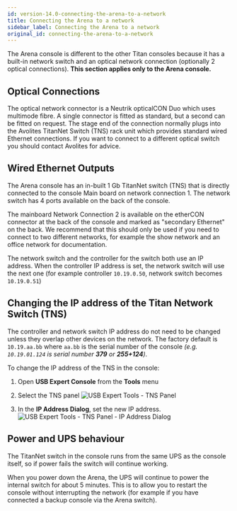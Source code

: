 ```yaml
---
id: version-14.0-connecting-the-arena-to-a-network
title: Connecting the Arena to a network
sidebar_label: Connecting the Arena to a network
original_id: connecting-the-arena-to-a-network
---
```


The Arena console is different to the other Titan consoles because it
has a built-in network switch and an optical network connection
(optionally 2 optical connections). **This section applies only to the
Arena console.**

Optical Connections
-------------------

The optical network connector is a Neutrik opticalCON Duo which uses
multimode fibre. A single connector is fitted as standard, but a second
can be fitted on request. The stage end of the connection normally plugs
into the Avolites TitanNet Switch (TNS) rack unit which provides
standard wired Ethernet connections. If you want to connect to a
different optical switch you should contact Avolites for advice.

Wired Ethernet Outputs
----------------------

The Arena console has an in-built 1 Gb TitanNet switch (TNS) that is
directly connected to the console Main board on network connection 1.
The network switch has 4 ports available on the back of the console.

The mainboard Network Connection 2 is available on the etherCON
connector at the back of the console and marked as "secondary Ethernet"
on the back. We recommend that this should only be used if you need to
connect to two different networks, for example the show network and an
office network for documentation.

The network switch and the controller for the switch both use an IP
address. When the controller IP address is set, the network switch will
use the next one (for example controller `10.19.0.50`, network switch
becomes `10.19.0.51`)

Changing the IP address of the Titan Network Switch (TNS)
---------------------------------------------------

The controller and network switch IP address do not need to be changed
unless they overlap other devices on the network. The factory default is
`10.19.aa.bb` where `aa.bb` is the serial number of the console *(e.g. `10.19.01.124` is
serial number **379** or **255+124**)*.

To change the IP address of the TNS in the console:

1. Open **USB Expert Console** from the **Tools** menu

2. Select the TNS panel
![USB Expert Tools - TNS Panel](/docs/images/USB-Expert-Tools-TNS-Panel.png)

3. In the **IP Address Dialog**, set the new IP address.
![USB Expert Tools - TNS Panel - IP Address Dialog](/docs/images/USB-Expert-Tools-TNS-Panel-IP-Address-Dialog.png)

Power and UPS behaviour 
-----------------------

The TitanNet switch in the console runs from the same UPS as the console
itself, so if power fails the switch will continue working.

When you power down the Arena, the UPS will continue to power the
internal switch for about 5 minutes. This is to allow you to restart the
console without interrupting the network (for example if you have
connected a backup console via the Arena switch).


